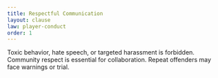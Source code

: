 ```yaml
---
title: Respectful Communication
layout: clause
law: player-conduct
order: 1
---
```


Toxic behavior, hate speech, or targeted harassment is forbidden. Community respect is essential for collaboration. Repeat offenders may face warnings or trial.